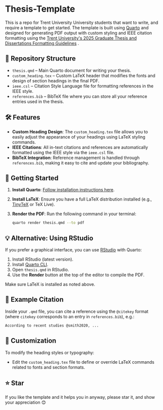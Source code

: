 # Thesis-Template
This is a repo for Trent University University students that want to write, and require a template to get started. The template is built using [Quarto](https://quarto.org/) and designed for generating PDF output with custom styling and IEEE citation formatting using the [Trent University's 2025 Graduate Thesis and Dissertations Formatting Guidelines](https://www.trentu.ca/graduatestudies/sites/trentu.ca.graduatestudies/files/documents/Thesis%20formatting%20guidelines_FINAL_2025.pdf) .

## 📁 Repository Structure

* `thesis.qmd` – Main Quarto document for writing your thesis.
* `custom_heading.tex` – Custom LaTeX header that modifies the fonts and design of section headings in the final PDF.
* `ieee.csl` – Citation Style Language file for formatting references in the IEEE style.
* `references.bib` – BibTeX file where you can store all your reference entries used in the thesis.

## 🛠 Features

* **Custom Heading Design**: The `custom_heading.tex` file allows you to easily adjust the appearance of your headings using LaTeX styling commands.
* **IEEE Citations**: All in-text citations and references are automatically formatted using the IEEE style via the `ieee.csl` file.
* **BibTeX Integration**: Reference management is handled through `references.bib`, making it easy to cite and update your bibliography.

## 🚀 Getting Started

1. **Install Quarto**:
   [Follow installation instructions here](https://quarto.org/docs/get-started/).

2. **Install LaTeX**:
   Ensure you have a full LaTeX distribution installed (e.g., [TinyTeX](https://yihui.org/tinytex/) or TeX Live).

3. **Render the PDF**:
   Run the following command in your terminal:

   ```bash
   quarto render thesis.qmd --to pdf
   ```

## 💡 Alternative: Using RStudio

If you prefer a graphical interface, you can use [RStudio](https://posit.co/download/rstudio-desktop/) with Quarto:

1. Install RStudio (latest version).
2. Install [Quarto CLI](https://quarto.org/docs/get-started/).
3. Open `thesis.qmd` in RStudio.
4. Use the **Render** button at the top of the editor to compile the PDF.

Make sure LaTeX is installed as noted above.

## 🧾 Example Citation

Inside your `.qmd` file, you can cite a reference using the `@citekey` format (where `citekey` corresponds to an entry in `references.bib`), e.g.:

```markdown
According to recent studies @smith2020, ...
```

## 📝 Customization

To modify the heading styles or typography:

* Edit the `custom_heading.tex` file to define or override LaTeX commands related to fonts and section formats.

## ⭐ Star

If you like the template and it helps you in anyway, please star it, and show your appreciation 😊
